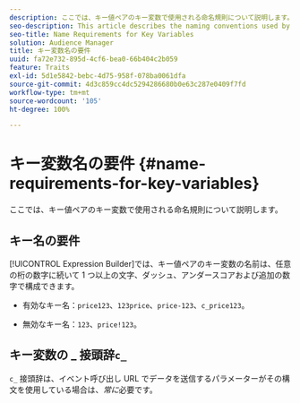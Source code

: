 ```yaml
---
description: ここでは、キー値ペアのキー変数で使用される命名規則について説明します。
seo-description: This article describes the naming conventions used by the key variable in a key-value pair.
seo-title: Name Requirements for Key Variables
solution: Audience Manager
title: キー変数名の要件
uuid: fa72e732-895d-4cf6-bea0-66b404c2b059
feature: Traits
exl-id: 5d1e5842-bebc-4d75-958f-078ba0061dfa
source-git-commit: 4d3c859cc4dc5294286680b0e63c287e0409f7fd
workflow-type: tm+mt
source-wordcount: '105'
ht-degree: 100%

---
```


# キー変数名の要件 {#name-requirements-for-key-variables}

ここでは、キー値ペアのキー変数で使用される命名規則について説明します。

## キー名の要件

<!-- c_tb_key_name_requirements.xml -->

[!UICONTROL Expression Builder]では、キー値ペアのキー変数の名前は、任意の桁の数字に続いて 1 つ以上の文字、ダッシュ、アンダースコアおよび追加の数字で構成できます。

* 有効なキー名：`price123`、`123price`、`price-123`、`c_price123`。

* 無効なキー名：`123`、`price!123`。

## キー変数の _ 接頭辞`c_`

`c_` 接頭辞は、イベント呼び出し URL でデータを送信するパラメーターがその構文を使用している場合は、*常に*&#x200B;必要です。
